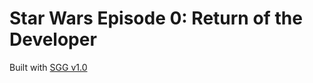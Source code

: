 # Star Wars Episode 0: Return of the Developer

Built with [SGG v1.0](https://cgaueb.github.io/sgg/)
